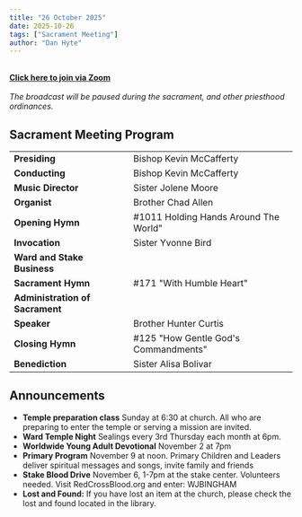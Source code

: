```yaml
---
title: "26 October 2025"
date: 2025-10-26
tags: ["Sacrament Meeting"]
author: "Dan Hyte"
---
```

\
[**Click here to join via Zoom**](https://zoom.us/j/4968366791?pwd=Q2M0dkx3L2Jod2FuM2pqWDNNQ1lHdz09)
\
\
*The broadcast will be paused during the sacrament, and other priesthood ordinances.*
## Sacrament Meeting Program


|                                    |                                                        |
| -------------------------------    | -----------------------------------                    |
| **Presiding**                      | Bishop Kevin McCafferty                                |
| **Conducting**                     | Bishop Kevin McCafferty                                |
| **Music Director**                 | Sister Jolene Moore                                    |
| **Organist**                       | Brother Chad Allen                                    |
| **Opening Hymn**                   | #1011 Holding Hands Around The World"                               |
| **Invocation**                     | Sister Yvonne Bird                                  |
| **Ward and Stake Business**        |                                                         |
| **Sacrament Hymn**                 | #171 "With Humble Heart"                   |
| **Administration of Sacrament**    |                                                        |
| **Speaker**                        | Brother Hunter Curtis                                    |
| **Closing Hymn**                   | #125 "How Gentle God's Commandments"         |
| **Benediction**                    | Sister Alisa Bolivar                                    |


## Announcements

- **Temple preparation class** Sunday at 6:30 at church. All who are preparing to enter the temple or serving a mission are invited.
- **Ward Temple Night** Sealings every 3rd Thursday each month at 6pm.
- **Worldwide Young Adult Devotional** November 2 at 7pm
- **Primary Program** November 9 at noon. Primary Children and Leaders deliver spiritual messages and songs, invite family and friends 
- **Stake Blood Drive** November 6, 1-7pm at the stake center. Volunteers needed. Visit RedCrossBlood.org and enter: WJBINGHAM
- **Lost and Found:** If you have lost an item at the church, please check the lost and found located in the library.